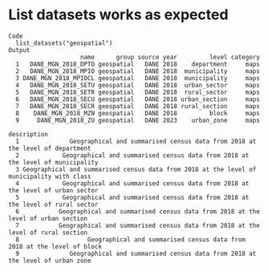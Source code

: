 # List datasets works as expected

    Code
      list_datasets("geospatial")
    Output
                        name      group source year         level category
      1   DANE_MGN_2018_DPTO geospatial   DANE 2018    department     maps
      2   DANE_MGN_2018_MPIO geospatial   DANE 2018  municipality     maps
      3 DANE_MGN_2018_MPIOCL geospatial   DANE 2018  municipality     maps
      4   DANE_MGN_2018_SETU geospatial   DANE 2018  urban_sector     maps
      5   DANE_MGN_2018_SETR geospatial   DANE 2018  rural_sector     maps
      6   DANE_MGN_2018_SECU geospatial   DANE 2018 urban_section     maps
      7   DANE_MGN_2018_SECR geospatial   DANE 2018 rural_section     maps
      8    DANE_MGN_2018_MZN geospatial   DANE 2018         block     maps
      9     DANE_MGN_2018_ZU geospatial   DANE 2023    urban_zone     maps
                                                                                      description
      1              Geographical and summarised census data from 2018 at the level of department
      2            Geographical and summarised census data from 2018 at the level of municipality
      3 Geographical and summarised census data from 2018 at the level of municipality with class
      4            Geographical and summarised census data from 2018 at the level of urban sector
      5            Geographical and summarised census data from 2018 at the level of rural sector
      6           Geographical and summarised census data from 2018 at the level of urban section
      7           Geographical and summarised census data from 2018 at the level of rural section
      8                   Geographical and summarised census data from 2018 at the level of block
      9              Geographical and summarised census data from 2018 at the level of urban zone

